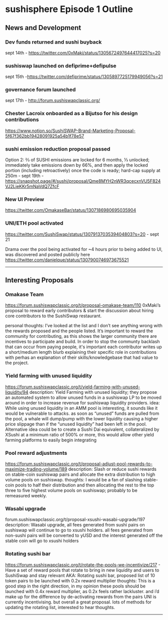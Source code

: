# sushisphere Episode 1 Outline

## News and Development

### Dev funds returned and sushi buyback
 sept 14th - https://twitter.com/0xMaki/status/1305672497644417025?s=20 

### sushiswap launched on defiprime+defipulse
sept 15th -https://twitter.com/defiprime/status/1305897725179949056?s=21  

### governance forum launched
sept 17th - http://forum.sushiswapclassic.org/ 

### Chester Lacroix onboarded as a Bijutso for his design contributions
https://www.notion.so/SushiSWAP-Brand-Marketing-Proposal-5f67f362bb19428091925a54b1f78e57 

### sushi emission reduction proposal passed
Option 2: ⅔ of SUSHI emissions are locked for 6 months, ⅓ unlocked; immediately take emissions down by 66%, and then apply the locked portion (including retroactively) once the code is ready; hard-cap supply at 250m - sept 19th - https://snapshot.page/#/sushi/proposal/Qme8MYH2nWR3qcecxnVU5F824VJ2LjeKKr5mNaVdQ7ZfcF 

### New UI Preview
https://twitter.com/OmakaseBar/status/1307186980695035904

### UNI/ETH pool activated 
https://twitter.com/SushiSwap/status/1307913703539404803?s=20 - sept 21

Drama over the pool being activated for ~4 hours prior to being added to UI, was discovered and posted publicly here https://twitter.com/danielque/status/1307900746973675521 

* * *

## Interesting Proposals
### Omakase Team
https://forum.sushiswapclassic.org/t/proposal-omakase-team/110
0xMaki’s proposal to reward early contributors & start the discussion about hiring core contributors to the SushiSwap restaurant.

personal thoughts: I’ve looked at the list and I don’t see anything wrong with the rewards proposed and the people listed. It’s important to reward the community for contributing, as this shows the larger community there are incentives to participate and build. In order to stop the communty backlash that can occur from paying people, it's important each contributor writes up a short/medium length blurb explaining their specific role in contributions with perhas an explanation of their skills/knowledgebase that had value to the project.

### Yield farming with unused liquidity
https://forum.sushiswapclassic.org/t/yield-farming-with-unused-liquidity/94
description: Yield Farming with unused liquidity; they propose an automated system to allow unused funds in a sushiswap LP to be moved around in order to increase revenue for sushiswap liquidity providers.
idea: While using unused liquidity in an AMM pool is interesting, it sounds like it would be vulnerable to attacks. as soon as “unused” funds are pulled from the pool, a whale will dump/pump with the lower liquidity causing a higher price slippage than if the “unused liquidity” had been left in the pool. Alternative idea could be to create a Sushi Dai equivalent, collateralized by XSushi at a minimum ratio of 500% or more, this would allow other yield farming platforms to easily begin integrating 

### Pool reward adjustments
https://forum.sushiswapclassic.org/t/proposal-adjust-pool-rewards-to-maximize-trading-volume/189
description: Slash or reduce sushi rewards on stable-coin sushiswap pairs and allocate the extra distribution to high volume pools on sushiswap.
thoughts: I would be a fan of slashing stable-coin pools to half their distribution and then allocating the rest to the top three to five highest volume pools on sushiswap; probably to be remeasured weekly. 

### Wasabi upgrade
forum.sushiswapclassic.org/t/proposal-xsushi-wasabi-upgrade/197
description: Wasabi upgrade, all fees generated from sushi pairs on sushiswap will continue to go to xsushi holders. all fees generated from non-sushi pairs will be converted to yUSD and the interest generated off the stable coin will go to xsushi holders

### Rotating sushi bar
 https://forum.sushiswapclassic.org/t/rotate-the-pools-we-incentivize/217 - Have a set of reward pools that rotate to bring in new liquidity and users to SushiSwap and stay relevant 
AKA: Rotating sushi bar, proposed list of 10 token pairs to be launched with 0.2x reward multiplier
thoughts: This is a good step in the right direction, in my opinion these pools should be launched with 0.4x reward multiplier, as 0.2x feels rather lackluster. and i’d make up for the difference by de-activating rewards from the pairs UNI is currently incentivising. but overall a great proposal. lots of methods for updating the rotating list, interested to hear thoughts.

***

